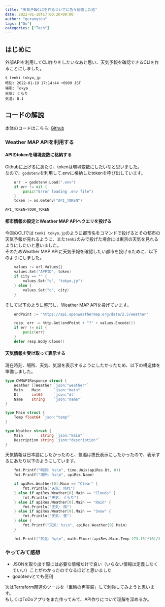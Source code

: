 ```yaml
---
title: "天気予報CLIを作るついでに色々勉強した話"
date: 2022-01-10T17:00:20+09:00
author: "guranytou"
tags: ["Go"]
categories: ["Tech"]
---
```


## はじめに
外部APIを利用してCLI作りをしたいなあと思い、天気予報を確認できるCLIを作ることにしました。  

```bash:表示例
$ tenki tokyo,jp
時刻: 2022-01-10 17:14:44 +0900 JST
場所: Tokyo
天気: くもり
気温: 8.1
```

## コードの解説
本体のコードはこちら: [Github](https://github.com/guranytou/GoStudy/tree/master/tenki)

### Weather MAP APIを利用する
#### APIのtokenを環境変数に格納する
Githubに上げるにあたり、tokenは環境変数にしたいなと思いました。  
なので、`godotenv`を利用して.envに格納したtokenを呼び出しています。
```go
	err := godotenv.Load(".env")
	if err != nil {
		panic("Error loading .env file")
	}
	token := os.Getenv("API_TOKEN")
```
```env
API_TOKEN=YOUR_TOKEN
```

#### 都市情報の設定とWeather MAP APIへクエリを投げる
今回のCLIでは `tenki tokyo,jp`のように都市名をコマンドで投げるとその都市の天気予報が見れるように、また`tenki`のみで投げた場合には東京の天気を見れるようにしたいと思いました。  
そのためWeather MAP APIに天気予報を確認したい都市を投げるために、以下のようにしました。  
```go
	values := url.Values{}
	values.Set("APPID", token)
	if city == "" {
		values.Set("q", "tokyo,jp")
	} else {
		values.Set("q", city)
	}
```

そして以下のように整形し、Weather MAP APIを投げています。
```go
	endPoint := "https://api.openweathermap.org/data/2.5/weather"

	resp, err := http.Get(endPoint + "?" + values.Encode())
	if err != nil {
		panic(err)
	}
	defer resp.Body.Close()
```

#### 天気情報を受け取って表示する
現在時刻、場所、天気、気温を表示するようにしたかったため、以下の構造体を準備しました。  
```go
type OWMAPIResponce struct {
	Weather []Weather `json:"weather"`
	Main    Main      `json:"main"`
	Dt      int64     `json:"dt`
	Name    string    `json:"name"`
}

type Main struct {
	Temp float64 `json:"temp"`
}

type Weather struct {
	Main        string `json:"main"`
	Description string `json:"description"`
}
```

天気情報は日本語にしたかったのと、気温は摂氏表示にしたかったので、表示するにあたり以下のようにしています。
```go
	fmt.Printf("時刻: %s\n", time.Unix(apiRes.Dt, 0))
	fmt.Printf("場所: %s\n", apiRes.Name)

	if apiRes.Weather[0].Main == "Clear" {
		fmt.Println("天気: 晴れ")
	} else if apiRes.Weather[0].Main == "Clouds" {
		fmt.Println("天気: くもり")
	} else if apiRes.Weather[0].Main == "Rain" {
		fmt.Println("天気: 雨")
	} else if apiRes.Weather[0].Main == "Snow" {
		fmt.Println("天気: 雪")
	} else {
		fmt.Printf("天気: %s\n", apiRes.Weather[0].Main)
	}

	fmt.Printf("気温: %g\n", math.Floor((apiRes.Main.Temp-273.15)*10)/10)
```

### やってみて感想
- JSONを取り出す際には必要な情報だけで良い（いらない情報は定義しなくていい）ことがわかったのでなるほどと思いました
- godotenvとても便利

次はTerraform関連のツールを「車輪の再実装」して勉強してみようと思います。  
もしくはToDoアプリをまた作ってみて、API作りについて理解を深めるか。